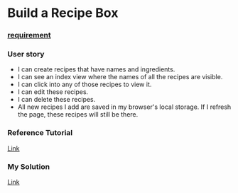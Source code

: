 # Build a Recipe Box
### [requirement](https://www.freecodecamp.com/challenges/build-a-recipe-box)
### User story
- I can create recipes that have names and ingredients.
- I can see an index view where the names of all the recipes are visible.
- I can click into any of those recipes to view it.
- I can edit these recipes.
- I can delete these recipes.
- All new recipes I add are saved in my browser's local storage. If I refresh the page, these recipes will still be there.

### Reference Tutorial
[Link](https://www.safaribooksonline.com/library/view/react-projects/9781786465504/video3_1.html)

### My Solution
[Link](https://codepen.io/ApplefaceLisa/pen/YxPOPK)
